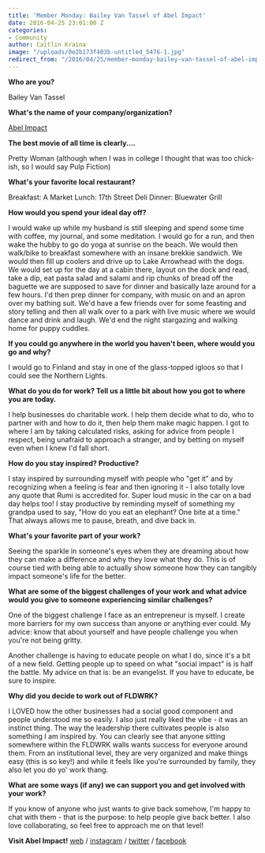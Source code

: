 ```yaml
---
title: 'Member Monday: Bailey Van Tassel of Abel Impact'
date: 2016-04-25 23:01:00 Z
categories:
- Community
author: Caitlin Kraina
image: "/uploads/0e2b173f403b-untitled_5476-1.jpg"
redirect_from: "/2016/04/25/member-monday-bailey-van-tassel-of-abel-impact/"
---
```


**Who are you?**

Bailey Van Tassel 

**What's the name of your company/organization?**

[Abel Impact](http://abelimpact.com)

<!-- more -->

**The best movie of all time is clearly....**

Pretty Woman (although when I was in college I thought that was too chick-ish, so I would say Pulp Fiction)

**What's your favorite local restaurant?**

Breakfast: A Market
Lunch: 17th Street Deli
Dinner: Bluewater Grill

**How would you spend your ideal day off?**

I would wake up while my husband is still sleeping and spend some time with coffee, my journal, and some meditation. I would go for a run, and then wake the hubby to go do yoga at sunrise on the beach. We would then walk/bike to breakfast somewhere with an insane brekkie sandwich. We would then fill up coolers and drive up to Lake Arrowhead with the dogs. We would set up for the day at a cabin there, layout on the dock and read, take a dip, eat pasta salad and salami and rip chunks of bread off the baguette we are supposed to save for dinner and basically laze around for a few hours. I'd then prep dinner for company, with music on and an apron over my bathing suit. We'd have a few friends over for some feasting and story telling and then all walk over to a park with live music where we would dance and drink and laugh. We'd end the night stargazing and walking home for puppy cuddles.

**If you could go anywhere in the world you haven't been, where would you go and why?**

I would go to Finland and stay in one of the glass-topped igloos so that I could see the Northern Lights. 

**What do you do for work? Tell us a little bit about how you got to where you are today.**

I help businesses do charitable work. I help them decide what to do, who to partner with and how to do it, then help them make magic happen. I got to where I am by taking calculated risks, asking for advice from people I respect, being unafraid to approach a stranger, and by betting on myself even when I knew I'd fall short. 

**How do you stay inspired? Productive?**

I stay inspired by surrounding myself with people who "get it" and by recognizing when a feeling is fear and then ignoring it - I also totally love any quote that Rumi is accredited for. Super loud music in the car on a bad day helps too! I stay productive by reminding myself of something my grandpa used to say, "How do you eat an elephant? One bite at a time." That always allows me to pause, breath, and dive back in. 

**What's your favorite part of your work?**

Seeing the sparkle in someone's eyes when they are dreaming about how they can make a difference and why they love what they do. This is of course tied with being able to actually show someone how they can tangibly impact someone's life for the better. 

**What are some of the biggest challenges of your work and what advice would you give to someone experiencing similar challenges?**

One of the biggest challenge I face as an entrepreneur is myself. I create more barriers for my own success than anyone or anything ever could. My advice: know that about yourself and have people challenge you when you're not being gritty. 

Another challenge is having to educate people on what I do, since it's a bit of a new field. Getting people up to speed on what "social impact" is is half the battle. My advice on that is: be an evangelist. If you have to educate, be sure to inspire. 

**Why did you decide to work out of FLDWRK?**

I LOVED how the other businesses had a social good component and people understood me so easily. I also just really liked the vibe - it was an instinct thing. The way the leadership there cultivates people is also something I am inspired by. You can clearly see that anyone sitting somewhere within the FLDWRK walls wants success for everyone around them. From an institutional level, they are very organized and make things easy (this is so key!) and while it feels like you're surrounded by family, they also let you do yo' work thang. 

**What are some ways (if any) we can support you and get involved with your work?**

If you know of anyone who just wants to give back somehow, I'm happy to chat with them - that is the purpose: to help people give back better. I also love collaborating, so feel free to approach me on that level! 

**Visit  Abel Impact!**  [web](http://abelimpact.com) / [instagram](http://instagram.com/abel.impact) / [twitter](http://twitter.com/abelimpact) / [facebook](http://facebook.com/abelimpact)
